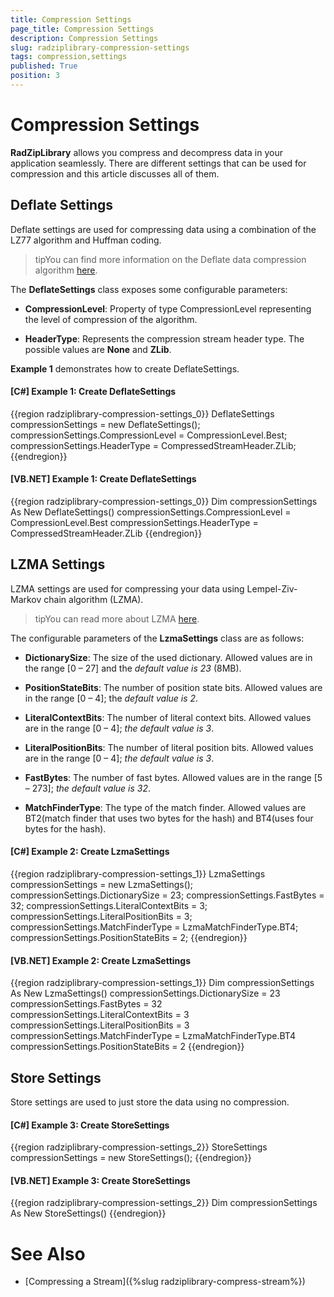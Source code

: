 ```yaml
---
title: Compression Settings
page_title: Compression Settings
description: Compression Settings
slug: radziplibrary-compression-settings
tags: compression,settings
published: True
position: 3
---
```


# Compression Settings



__RadZipLibrary__ allows you compress and decompress data in your application seamlessly. There are different settings that can be used for compression and this article discusses all of them.
      

## Deflate Settings

Deflate settings are used for compressing data using a combination of the LZ77 algorithm and Huffman coding.
        

>tipYou can find more information on the Deflate data compression algorithm [here](http://en.wikipedia.org/wiki/DEFLATE).
          

The __DeflateSettings__ class exposes some configurable parameters:
        

* __CompressionLevel__: Property of type CompressionLevel representing the level of compression of the algorithm.
            

* __HeaderType__: Represents the compression stream header type. The possible values are **None** and **ZLib**.
            

__Example 1__ demonstrates how to create DeflateSettings.
        

#### __[C#] Example 1: Create DeflateSettings__

{{region radziplibrary-compression-settings_0}}
	DeflateSettings compressionSettings = new DeflateSettings();
	compressionSettings.CompressionLevel = CompressionLevel.Best;
	compressionSettings.HeaderType = CompressedStreamHeader.ZLib;
{{endregion}}



#### __[VB.NET] Example 1: Create DeflateSettings__

{{region radziplibrary-compression-settings_0}}
	Dim compressionSettings As New DeflateSettings()
	compressionSettings.CompressionLevel = CompressionLevel.Best
	compressionSettings.HeaderType = CompressedStreamHeader.ZLib
{{endregion}}


## LZMA Settings

LZMA settings are used for compressing your data using Lempel-Ziv-Markov chain algorithm (LZMA).
        

>tipYou can read more about LZMA [here](http://en.wikipedia.org/wiki/Lempel%E2%80%93Ziv%E2%80%93Markov_chain_algorithm).
          

The configurable parameters of the __LzmaSettings__ class are as follows:
        

* __DictionarySize__: The size of the used dictionary. Allowed values are in the range [0 – 27] and the *default value is 23* (8MB).
            

* __PositionStateBits__: The number of position state bits. Allowed values are in the range [0 – 4]; the *default value is 2*.
            

* __LiteralContextBits__: The number of literal context bits. Allowed values are in the range [0 – 4]; *the default value is 3*.
            

* __LiteralPositionBits__: The number of literal position bits. Allowed values are in the range [0 – 4]; *the default value is 3*.
            

* __FastBytes__: The number of fast bytes. Allowed values are in the range [5 – 273]; *the default value is 32*.
            

* __MatchFinderType__: The type of the match finder. Allowed values are BT2(match finder that uses two bytes for the hash) and BT4(uses four bytes for the hash).
            

#### __[C#] Example 2: Create LzmaSettings__

{{region radziplibrary-compression-settings_1}}
	LzmaSettings compressionSettings = new LzmaSettings();
	compressionSettings.DictionarySize = 23;
	compressionSettings.FastBytes = 32;
	compressionSettings.LiteralContextBits = 3;
	compressionSettings.LiteralPositionBits = 3;
	compressionSettings.MatchFinderType = LzmaMatchFinderType.BT4;
	compressionSettings.PositionStateBits = 2;
{{endregion}}



#### __[VB.NET] Example 2: Create LzmaSettings__

{{region radziplibrary-compression-settings_1}}
	Dim compressionSettings As New LzmaSettings()
	compressionSettings.DictionarySize = 23
	compressionSettings.FastBytes = 32
	compressionSettings.LiteralContextBits = 3
	compressionSettings.LiteralPositionBits = 3
	compressionSettings.MatchFinderType = LzmaMatchFinderType.BT4
	compressionSettings.PositionStateBits = 2
{{endregion}}



## Store Settings

Store settings are used to just store the data using no compression.
        

#### __[C#] Example 3: Create StoreSettings__

{{region radziplibrary-compression-settings_2}}
	StoreSettings compressionSettings = new StoreSettings();
{{endregion}}



#### __[VB.NET] Example 3: Create StoreSettings__

{{region radziplibrary-compression-settings_2}}
	Dim compressionSettings As New StoreSettings()
{{endregion}}


# See Also

 * [Compressing a Stream]({%slug radziplibrary-compress-stream%})
